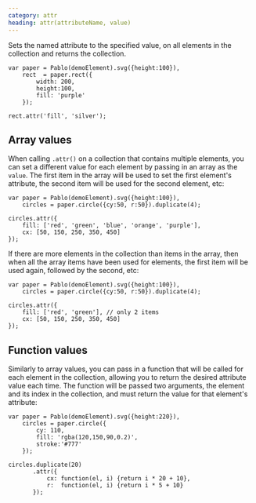 ```yaml
--- 
category: attr
heading: attr(attributeName, value)
---
```


Sets the named attribute to the specified value, on all elements in the collection and returns the collection.

    var paper = Pablo(demoElement).svg({height:100}),
        rect  = paper.rect({
            width: 200,
            height:100,
            fill: 'purple'
        });

    rect.attr('fill', 'silver');


## Array values

When calling `.attr()` on a collection that contains multiple elements, you can set a different value for each element by passing in an array as the `value`. The first item in the array will be used to set the first element's attribute, the second item will be used for the second element, etc:

    var paper = Pablo(demoElement).svg({height:100}),
        circles = paper.circle({cy:50, r:50}).duplicate(4);

    circles.attr({
        fill: ['red', 'green', 'blue', 'orange', 'purple'],
        cx: [50, 150, 250, 350, 450]
    });


If there are more elements in the collection than items in the array, then when all the array items have been used for elements, the first item will be used again, followed by the second, etc:

    var paper = Pablo(demoElement).svg({height:100}),
        circles = paper.circle({cy:50, r:50}).duplicate(4);

    circles.attr({
        fill: ['red', 'green'], // only 2 items
        cx: [50, 150, 250, 350, 450]
    });


## Function values

Similarly to array values, you can pass in a function that will be called for each element in the collection, allowing you to return the desired attribute value each time. The function will be passed two arguments, the element and its index in the collection, and must return the value for that element's attribute:

    var paper = Pablo(demoElement).svg({height:220}),
        circles = paper.circle({
            cy: 110,
            fill: 'rgba(120,150,90,0.2)',
            stroke:'#777'
        });

    circles.duplicate(20)
           .attr({
               cx: function(el, i) {return i * 20 + 10},
               r:  function(el, i) {return i * 5 + 10}
           });
